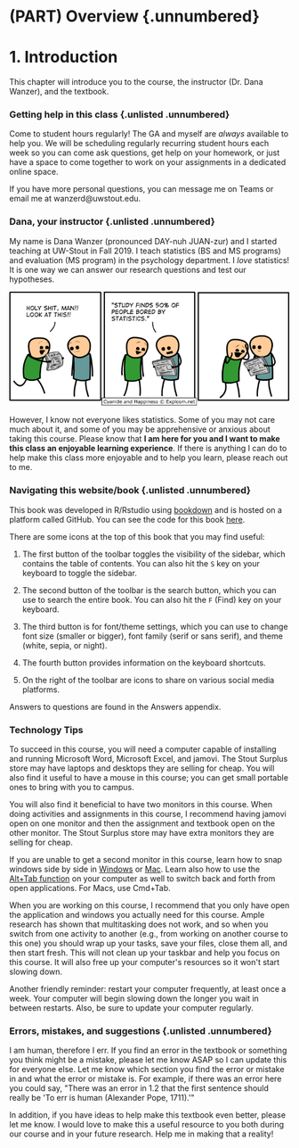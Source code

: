# (PART) Overview {.unnumbered}

# 1. Introduction



This chapter will introduce you to the course, the instructor (Dr. Dana Wanzer), and the textbook.

### Getting help in this class {.unlisted .unnumbered}

Come to student hours regularly! The GA and myself are *always* available to help you. We will be scheduling regularly recurring student hours each week so you can come ask questions, get help on your homework, or just have a space to come together to work on your assignments in a dedicated online space.

If you have more personal questions, you can message me on Teams or email me at wanzerd\@uwstout.edu.

### Dana, your instructor {.unlisted .unnumbered}

My name is Dana Wanzer (pronounced DAY-nuh JUAN-zur) and I started teaching at UW-Stout in Fall 2019. I teach statistics (BS and MS programs) and evaluation (MS program) in the psychology department. I *love* statistics! It is one way we can answer our research questions and test our hypotheses.

![](images/01-intro/cyanide-happiness_statistics.png)

However, I know not everyone likes statistics. Some of you may not care much about it, and some of you may be apprehensive or anxious about taking this course. Please know that **I am here for you and I want to make this class an enjoyable learning experience**. If there is anything I can do to help make this class more enjoyable and to help you learn, please reach out to me.

### Navigating this website/book {.unlisted .unnumbered}

This book was developed in R/Rstudio using [bookdown](https://bookdown.org/yihui/bookdown) and is hosted on a platform called GitHub. You can see the code for this book [here](https://github.com/danawanzer/stats-with-jamovi).

There are some icons at the top of this book that you may find useful:

1.  The first button of the toolbar toggles the visibility of the sidebar, which contains the table of contents. You can also hit the `S` key on your keyboard to toggle the sidebar.

2.  The second button of the toolbar is the search button, which you can use to search the entire book. You can also hit the `F` (Find) key on your keyboard.

3.  The third button is for font/theme settings, which you can use to change font size (smaller or bigger), font family (serif or sans serif), and theme (white, sepia, or night).

4.  The fourth button provides information on the keyboard shortcuts.

5.  On the right of the toolbar are icons to share on various social media platforms.

Answers to questions are found in the Answers appendix.

### Technology Tips

To succeed in this course, you will need a computer capable of installing and running Microsoft Word, Microsoft Excel, and jamovi. The Stout Surplus store may have laptops and desktops they are selling for cheap. You will also find it useful to have a mouse in this course; you can get small portable ones to bring with you to campus.

You will also find it beneficial to have two monitors in this course. When doing activities and assignments in this course, I recommend having jamovi open on one monitor and then the assignment and textbook open on the other monitor. The Stout Surplus store may have extra monitors they are selling for cheap.

If you are unable to get a second monitor in this course, learn how to snap windows side by side in [Windows](https://support.microsoft.com/en-us/windows/snap-your-windows-885a9b1e-a983-a3b1-16cd-c531795e6241#WindowsVersion=Windows_10) or [Mac](https://support.apple.com/en-us/HT204948). Learn also how to use the [Alt+Tab function](https://www.youtube.com/watch?v=hTqGCs3HPGU) on your computer as well to switch back and forth from open applications. For Macs, use Cmd+Tab.

When you are working on this course, I recommend that you only have open the application and windows you actually need for this course. Ample research has shown that multitasking does not work, and so when you switch from one activity to another (e.g., from working on another course to this one) you should wrap up your tasks, save your files, close them all, and then start fresh. This will not clean up your taskbar and help you focus on this course. It will also free up your computer's resources so it won't start slowing down.

Another friendly reminder: restart your computer frequently, at least once a week. Your computer will begin slowing down the longer you wait in between restarts. Also, be sure to update your computer regularly.

### Errors, mistakes, and suggestions {.unlisted .unnumbered}

I am human, therefore I err. If you find an error in the textbook or something you think might be a mistake, please let me know ASAP so I can update this for everyone else. Let me know which section you find the error or mistake in and what the error or mistake is. For example, if there was an error here you could say, "There was an error in 1.2 that the first sentence should really be 'To err is human (Alexander Pope, 1711).'"

In addition, if you have ideas to help make this textbook even better, please let me know. I would love to make this a useful resource to you both during our course and in your future research. Help me in making that a reality!
